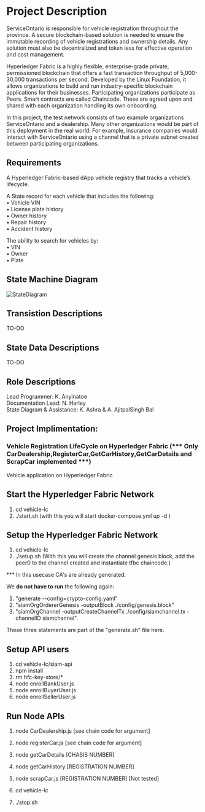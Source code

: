 # Project Description

ServiceOntario is responsible for vehicle registration throughout the province. A secure blockchain-based solution is needed to ensure the immutable recording of vehicle registrations and ownership details. Any solution must also be decentralized and token less for effective operation and cost management.   
  
Hyperledger Fabric is a highly flexible, enterprise-grade private, permissioned blockchain that offers a fast transaction throughput of 5,000-30,000 transactions per second. Developed by the Linux Foundation, it allows organizations to build and run industry-specific blockchain applications for their businesses. Participating organizations participate as Peers. Smart contracts are called Chaincode. These are agreed upon and shared with each organization handling its own onboarding. 
  
In this project, the test network consists of two example organizations ServiceOntario and a dealership. Many other organizations would be part of this deployment in the real world. For example, insurance companies would interact with ServiceOntario using a channel that is a private subnet created between participating organizations. 

## Requirements
A Hyperledger Fabric-based dApp vehicle registry that tracks a vehicle’s lifecycle.  
  
A State record for each vehicle that includes the following:   
•	Vehicle VIN   
•	License plate history   
•	Owner history   
•	Repair history   
•	Accident history
  
The ability to search for vehicles by:   
•	VIN  
•	Owner   
•	Plate  

## State Machine Diagram
  
![StateDiagram](https://user-images.githubusercontent.com/99918492/175080590-e87c34fa-a544-43ce-a5d2-80396ca2c1d2.png)
  

## Transistion Descriptions
  TO-DO  
    
## State Data Descriptions
  TO-DO  
  
## Role Descriptions
Lead Programmer: K. Anyinatoe  
Documentation Lead: N. Harley  
State Diagram & Assistance: K. Ashra & A. AjitpalSingh Bal 

## Project Implimentation:  
### Vehicle Registration LifeCycle on Hyperledger Fabric (*** Only CarDealership,RegisterCar,GetCarHistory,GetCarDetails and ScrapCar implemented ***)
Vehicle application on Hyperledger Fabric


## Start the Hyperledger Fabric Network 

1. cd vehicle-lc
2. ./start.sh (with this you will start docker-compose.yml up -d )

## Setup the Hyperledger Fabric Network

1. cd vehicle-lc
2. ./setup.sh (With this you will create the channel genesis block, add the peer0 to the channel created and instantiate tfbc chaincode.) 

*** In this usecase CA's are already generated. 

We **do not have to run** the following again:

1. "generate --config=crypto-config.yaml"
2. "siamOrgOrdererGenesis -outputBlock ./config/genesis.block" 
3. "siamOrgChannel -outputCreateChannelTx ./config/siamchannel.tx -channelID siamchannel". 

These three statements are part of the "generate.sh" file here. 


## Setup API users 

1. cd vehicle-lc/siam-api
2. npm install
3. rm hfc-key-store/*
4. node enrollBankUser.js
5. node enrollBuyerUser.js
6. node enrollSellerUser.js

## Run Node APIs  
1. node CarDealership.js [see chain code for argument]
2. node registerCar.js [see chain code for argument]
3. node getCarDetails [CHASIS NUMBER]
4. node getCarHistory [REGISTRATION NUMBER]
5. node scrapCar.js [REGISTRATION NUMBER] [Not tested]

1. cd vehicle-lc
2. ./stop.sh
